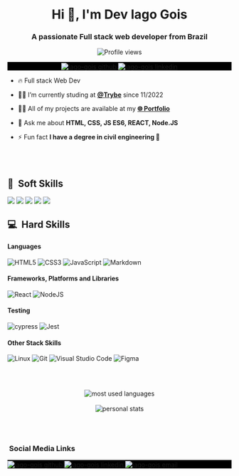 <h1 align="center">Hi 👋, I'm Dev Iago Gois</h1>
<h3 align="center">A passionate Full stack web developer from Brazil</h3>
<p align="center"> <img src="https://komarev.com/ghpvc/?username=dev-iago-gois&color=yellow" alt="Profile views" /> </p>
<p align="center" style="background:black">
  <a href="https://github.com/dev-iago-gois">
    <img align="center" src="https://img.shields.io/badge/github-%23121011.svg?style=flat&logo=github&logoColor=white" alt="iago-gois github" />
  </a>
  <a href="https://www.linkedin.com/in/iago-gois/">
    <img align="center" src="https://img.shields.io/badge/linkedin-%230077B5.svg?style=flat&logo=linkedin&logoColor=white" alt="iago-gois linkedin" />
  </a>
  <a href="href="mailto:iagorafaelbg@gmail.com"
    <img align="center" src="https://img.shields.io/badge/Gmail-D14836?style=flat&logo=gmail&logoColor=white" alt="iago-gois email" />
  </a>
</p>

- 🔥 Full stack Web Dev

- 🧑‍🎓 I’m currently studing at **[@Trybe](https://www.betrybe.com/)** since 11/2022

- 👨‍💻 All of my projects are available at my **[🌐 Portfolio](https://dev-iago-gois.github.io/)**

- 💬 Ask me about **HTML, CSS, JS ES6, REACT, Node.JS**

- ⚡ Fun fact **I have a degree in civil engineering 👷**

<br><br>

## 🧠 &nbsp;Soft Skills
![](https://img.shields.io/badge/-Communication-yellow?style=for-the-badge)
![](https://img.shields.io/badge/-Collaboration%20and%20Teamwork-yellow?style=for-the-badge)
![](https://img.shields.io/badge/-Flexibility-yellow?style=for-the-badge)
![](https://img.shields.io/badge/-Time%20Management-yellow?style=for-the-badge)
![](https://img.shields.io/badge/-Critical%20Thinking-yellow?style=for-the-badge)

## 💻 &nbsp;Hard Skills
#### Languages
![HTML5](https://img.shields.io/badge/html5-%23E34F26.svg?style=for-the-badge&logo=html5&logoColor=white)
![CSS3](https://img.shields.io/badge/css3-%231572B6.svg?style=for-the-badge&logo=css3&logoColor=white)
![JavaScript](https://img.shields.io/badge/javascript-%23323330.svg?style=for-the-badge&logo=javascript&logoColor=%23F7DF1E)
![Markdown](https://img.shields.io/badge/markdown-%23000000.svg?style=for-the-badge&logo=markdown&logoColor=white)

#### Frameworks, Platforms and Libraries
![React](https://img.shields.io/badge/react-%2320232a.svg?style=for-the-badge&logo=react&logoColor=%2361DAFB)
![NodeJS](https://img.shields.io/badge/node.js-6DA55F?style=for-the-badge&logo=node.js&logoColor=white)

#### Testing
![cypress](https://img.shields.io/badge/-cypress-%23E5E5E5?style=for-the-badge&logo=cypress&logoColor=058a5e)
![Jest](https://img.shields.io/badge/-jest-%23C21325?style=for-the-badge&logo=jest&logoColor=white)

#### Other Stack Skills
![Linux](https://img.shields.io/badge/Linux-FCC624?style=for-the-badge&logo=linux&logoColor=black)
![Git](https://img.shields.io/badge/git-%23F05033.svg?style=for-the-badge&logo=git&logoColor=white)
![Visual Studio Code](https://img.shields.io/badge/Visual%20Studio%20Code-0078d7.svg?style=for-the-badge&logo=visual-studio-code&logoColor=white)
![Figma](https://img.shields.io/badge/figma-%23F24E1E.svg?style=for-the-badge&logo=figma&logoColor=white)

<br><br>

<p align="center">
  <img src="https://github-readme-stats.vercel.app/api/top-langs/?username=dev-iago-gois&layout=compact&theme=great-gatsby" alt="most used languages"/>
  <br><br>
  <img src="https://github-readme-stats.vercel.app/api?username=dev-iago-gois&show_icons=true&theme=great-gatsby" alt="personal stats"/>
</p>


<br><br>

### &nbsp;Social Media Links



<p align="left" style="background:black">
  <a href="https://github.com/dev-iago-gois">
    <img align="center" src="https://img.shields.io/badge/github-%23121011.svg?style=flat&logo=github&logoColor=white" alt="iago-gois github" />
  </a>
  <a href="https://www.linkedin.com/in/iago-gois/">
    <img align="center" src="https://img.shields.io/badge/linkedin-%230077B5.svg?style=flat&logo=linkedin&logoColor=white" alt="iago-gois linkedin" />
  </a>
  <a href="href="mailto:iagorafaelbg@gmail.com">
    <img align="center" src="https://img.shields.io/badge/Gmail-D14836?style=flat&logo=gmail&logoColor=white" alt="iago-gois email" />
  </a>
</p>
